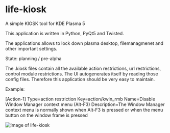 # life-kiosk

A simple KIOSK tool for KDE Plasma 5

This application is written in Python, PyQt5 and Twisted.

The applications allows to lock down plasma desktop, filemanagmenet and other important settings.

State:  planning / pre-alpha 

The .kiosk files contain all the available action restrictions, url restrictions, control module restrictions.
The UI autogenerates itself by reading those config files. Therefore this application should be very easy to maintain.


Example:

[Action-1]
Type=action restriction
Key=action/kwin_rmb
Name=Disable Window Manager context menu (Alt-F3)
Description=The Window Manager context menu is normally shown when Alt-F3 is pressed or when the menu button on the window frame is pressed



![Image of life-kiosk](http://life-edu.eu/images/life-kiosk-1.png)



